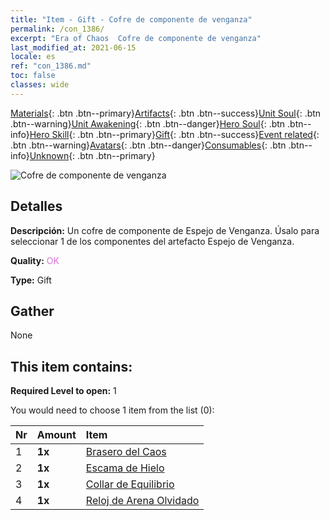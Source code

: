 ```yaml
---
title: "Item - Gift - Cofre de componente de venganza"
permalink: /con_1386/
excerpt: "Era of Chaos  Cofre de componente de venganza"
last_modified_at: 2021-06-15
locale: es
ref: "con_1386.md"
toc: false
classes: wide
---
```

 [Materials](/ItemsES/){: .btn .btn--primary}[Artifacts](/ItemsES/Artifacts/){: .btn .btn--success}[Unit Soul](/ItemsES/UnitSoul/){: .btn .btn--warning}[Unit Awakening](/ItemsES/UnitAwakening/){: .btn .btn--danger}[Hero Soul](/ItemsES/HeroSoul/){: .btn .btn--info}[Hero Skill](/ItemsES/HeroSkill/){: .btn .btn--primary}[Gift](/ItemsES/Gift/){: .btn .btn--success}[Event related](/ItemsES/Events/){: .btn .btn--warning}[Avatars](/ItemsES/Avatars/){: .btn .btn--danger}[Consumables](/ItemsES/Consumables/){: .btn .btn--info}[Unknown](/ItemsES/Unknown/){: .btn .btn--primary}

 ![Cofre de componente de venganza](/images/t/i_906064.png)

## Detalles
 **Descripción:** Un cofre de componente de Espejo de Venganza. Úsalo para seleccionar 1 de los componentes del artefacto Espejo de Venganza.

 **Quality:** <span style="color: #DA70D6">OK</span>

 **Type:** Gift

## Gather

  None

## This item contains:

 **Required Level to open:** 1

 You would need to choose 1 item from the list (0):

  | Nr | Amount |     Item    |
  |:---|:-------|:------------|
  | 1 |  **1x** | [Brasero del Caos](/ItemsES/art_140/) |  | 
  | 2 |  **1x** | [Escama de Hielo](/ItemsES/art_141/) |  | 
  | 3 |  **1x** | [Collar de Equilibrio](/ItemsES/art_142/) |  | 
  | 4 |  **1x** | [Reloj de Arena Olvidado](/ItemsES/art_143/) |  | 
